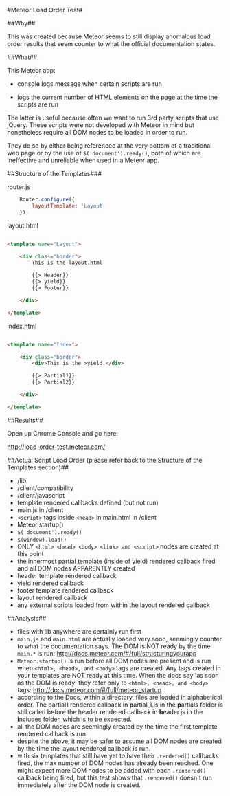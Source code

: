 #Meteor Load Order Test#

##Why##

This was created because Meteor seems to still display anomalous load order results that seem counter to what the official documentation states.

##What##

This Meteor app:

- console logs message when certain scripts are run

- logs the current number of HTML elements on the page at the time the scripts are run

The latter is useful because often we want to run 3rd party scripts that use jQuery. These scripts were not developed with Meteor in mind but nonetheless require all DOM nodes to be loaded in order to run. 

They do so by either being referenced at the very bottom of a traditional web page or by the use of `$('document').ready()`, both of which are ineffective and unreliable when used in a Meteor app.

##Structure of the Templates###

router.js

```javascript
	Router.configure({
		layoutTemplate: 'Layout'
	});
```

layout.html

```html

<template name="Layout">

	<div class="border">
		This is the layout.html

		{{> Header}}
		{{> yield}}
		{{> Footer}}

	</div>

</template>

```

index.html

```html

<template name="Index">

	<div class="border">
		<div>This is the >yield.</div>

		{{> Partial1}}
		{{> Partial2}}

	</div>

</template>

```

##Results##

Open up Chrome Console and go here:

http://load-order-test.meteor.com/

##Actual Script Load Order (please refer back to the Structure of the Templates section)##

- /lib
- /client/compatibility
- /client/javascript
- template rendered callbacks defined (but not run)
- main.js in /client
- `<script>` tags inside `<head>` in main.html in /client 
- Meteor.startup()
- `$('document').ready()`
- `$(window).load()`
- ONLY `<html> <head> <body> <link> and <script>` nodes are created at this point
- the innermost partial template (inside of yield) rendered callback fired and all DOM nodes APPARENTLY created
- header template rendered callback
- yield rendered callback
- footer template rendered callback
- layout rendered callback
- any external scripts loaded from within the layout rendered callback

##Analysis##

- files with lib anywhere are certainly run first
- `main.js` and `main.html` are actually loaded very soon, seemingly counter to what the documentation says. The DOM is NOT ready by the time `main.*` is run: http://docs.meteor.com/#/full/structuringyourapp
- `Meteor.startup()` is run before all DOM nodes are present and is run when `<html>, <head>, and <body>` tags are created. Any tags created in your templates are NOT ready at this time. When the docs say 'as soon as the DOM is ready' they refer only to `<html>, <head>, and <body>` tags: http://docs.meteor.com/#/full/meteor_startup
- according to the Docs, within a directory, files are loaded in alphabetical order. The partial1 rendered callback in **p**artial_1.js in the **p**artials folder is still called before the header rendered callback in  **h**eader.js in the **i**ncludes folder, which is to be expected.
- all the DOM nodes are seemingly created by the time the first template rendered callback is run.
- despite the above, it may be safer to assume all DOM nodes are created by the time the layout rendered callback is run.
- with six templates that still have yet to have their `.rendered()` callbacks fired, the max number of DOM nodes has already been reached. One might expect more DOM nodes to be added with each `.rendered()` callback being fired, but this test shows that `.rendered()` doesn't run immediately after the DOM node is created.